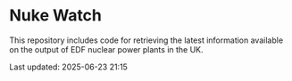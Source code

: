 # Nuke Watch

This repository includes code for retrieving the latest information available on the output of EDF nuclear power plants in the UK.

Last updated: 2025-06-23 21:15